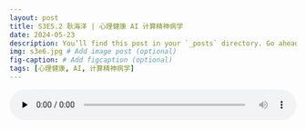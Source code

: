 ```yaml
---
layout: post
title: S3E5.2 耿海洋 | 心理健康 AI 计算精神病学
date: 2024-05-23
description: You’ll find this post in your `_posts` directory. Go ahead and edit it and re-build the site to see your changes. # Add post description (optional)
img: s3e6.jpg # Add image post (optional)
fig-caption: # Add figcaption (optional)
tags: [心理健康, AI, 计算精神病学]
---
```

<audio controls preload="none" style="width: 100%">
    <source src="https://aod.cos.tx.xmcdn.com/storages/7904-audiofreehighqps/FA/10/GKwRIJEKyMohALTqaAMU9CxV.m4a" type="audio/mp3" />
</audio>
